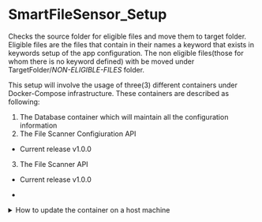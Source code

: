 # SmartFileSensor_Setup
Checks the source folder for eligible files and move them to target folder. Eligible files are the files that contain in their names a keyword that exists in keywords setup of the app configuration. The non eligible files(those for whom there is no keyword defined) with be moved under TargetFolder/_NON-ELIGIBLE-FILES_ folder.

This setup will involve the usage of three(3) different containers under Docker-Compose infrastructure. These containers are described as following:
1. The Database container which will maintain all the configuration information
2. The File Scanner Configiuration API
* Current release v1.0.0

3. The File Scanner API

* Current release v1.0.0

* <p>
<details><summary>How to update the container on a host machine</summary>

<p>

1. Before updating the container you must download the following file depending on your OS:

  >* [SmartFS-Containers-WinSetup.yml for Windows OS](https://github.com/kparginos/SmartFileSensor_Setup/blob/main/SmartFC-Containers-WinSetup.yml)
  
</p>

<p>

2. Update the bindings in the scanner container with the correct folder names

3. To update to the latest version you need to do the following:

* For the Windows Host, go to the folder where the .yml file is located and run the following command:

```
docker-compose -f SmartFC-Containers-WinSetup.yml pull
```

Once finished, run the following to update the containers:

```
docker-compose -f SmartFC-Containers-WinSetup.yml up -d
```


</p>

</details>
